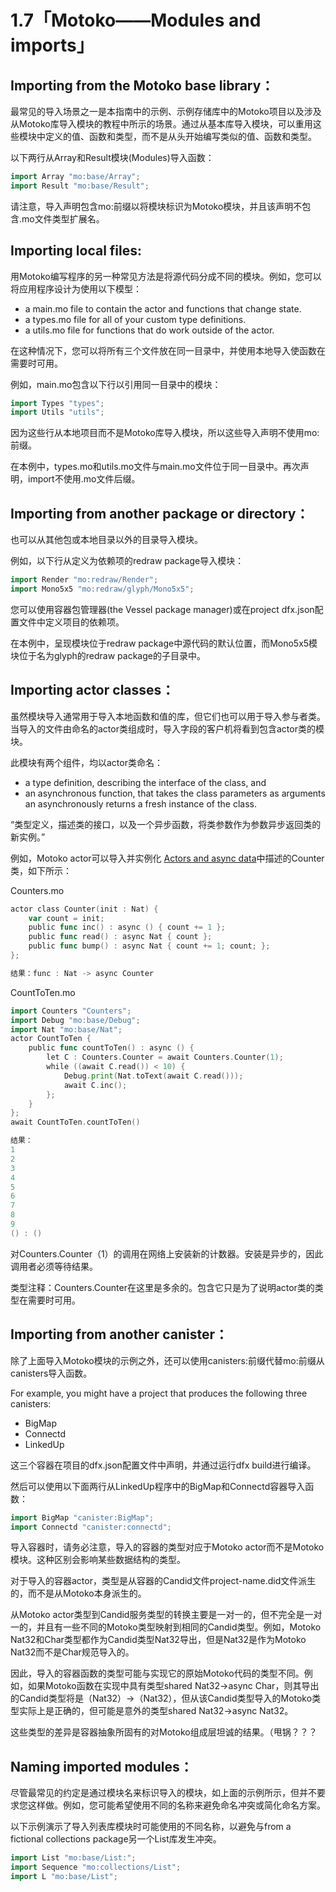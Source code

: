 # 1.7「Motoko——Modules and imports」

## Importing from the Motoko base library：

最常见的导入场景之一是本指南中的示例、示例存储库中的Motoko项目以及涉及从Motoko库导入模块的教程中所示的场景。通过从基本库导入模块，可以重用这些模块中定义的值、函数和类型，而不是从头开始编写类似的值、函数和类型。

以下两行从Array和Result模块(Modules)导入函数：

```go
import Array "mo:base/Array"; 
import Result "mo:base/Result";
```

请注意，导入声明包含mo:前缀以将模块标识为Motoko模块，并且该声明不包含.mo文件类型扩展名。

## Importing local files:

用Motoko编写程序的另一种常见方法是将源代码分成不同的模块。例如，您可以将应用程序设计为使用以下模型：

- a main.mo file to contain the actor and functions that change state.
- a types.mo file for all of your custom type definitions.
- a utils.mo file for functions that do work outside of the actor.

在这种情况下，您可以将所有三个文件放在同一目录中，并使用本地导入使函数在需要时可用。

例如，main.mo包含以下行以引用同一目录中的模块：

```go
import Types "types"; 
import Utils "utils";
```

因为这些行从本地项目而不是Motoko库导入模块，所以这些导入声明不使用mo:前缀。

在本例中，types.mo和utils.mo文件与main.mo文件位于同一目录中。再次声明，import不使用.mo文件后缀。

## Importing from another package or directory：

也可以从其他包或本地目录以外的目录导入模块。

例如，以下行从定义为依赖项的redraw package导入模块：

```go
import Render "mo:redraw/Render"; 
import Mono5x5 "mo:redraw/glyph/Mono5x5";
```

您可以使用容器包管理器(the Vessel package manager)或在project dfx.json配置文件中定义项目的依赖项。

在本例中，呈现模块位于redraw package中源代码的默认位置，而Mono5x5模块位于名为glyph的redraw package的子目录中。

## Importing actor classes：

虽然模块导入通常用于导入本地函数和值的库，但它们也可以用于导入参与者类。当导入的文件由命名的actor类组成时，导入字段的客户机将看到包含actor类的模块。

此模块有两个组件，均以actor类命名：

- a type definition, describing the interface of the class, and
- an asynchronous function, that takes the class parameters as arguments an asynchronously returns a fresh instance of the class.

“类型定义，描述类的接口，以及一个异步函数，将类参数作为参数异步返回类的新实例。”

例如，Motoko actor可以导入并实例化 [Actors and async data](<applewebdata://5735BF7B-D48D-44B8-9878-3E075820FFCD/actors-async%7boutfilesuffix#actor_class>)中描述的Counter类，如下所示：

Counters.mo

```go
actor class Counter(init : Nat) { 
	var count = init; 
	public func inc() : async () { count += 1 }; 
	public func read() : async Nat { count }; 
	public func bump() : async Nat { count += 1; count; }; 
};

结果：func : Nat -> async Counter
```

CountToTen.mo

```go
import Counters "Counters"; 
import Debug "mo:base/Debug"; 
import Nat "mo:base/Nat"; 
actor CountToTen { 
	public func countToTen() : async () { 
		let C : Counters.Counter = await Counters.Counter(1); 
		while ((await C.read()) < 10) { 
			Debug.print(Nat.toText(await C.read())); 
			await C.inc(); 
		}; 
	}
};
await CountToTen.countToTen()

结果：
1
2
3
4
5
6
7
8
9
() : ()
```

对Counters.Counter（1）的调用在网络上安装新的计数器。安装是异步的，因此调用者必须等待结果。

类型注释：Counters.Counter在这里是多余的。包含它只是为了说明actor类的类型在需要时可用。

## Importing from another canister：

除了上面导入Motoko模块的示例之外，还可以使用canisters:前缀代替mo:前缀从canisters导入函数。

For example, you might have a project that produces the following three canisters:

- BigMap
- Connectd
- LinkedUp

这三个容器在项目的dfx.json配置文件中声明，并通过运行dfx build进行编译。

然后可以使用以下面两行从LinkedUp程序中的BigMap和Connectd容器导入函数：

```go
import BigMap "canister:BigMap"; 
import Connectd "canister:connectd";
```

导入容器时，请务必注意，导入的容器的类型对应于Motoko actor而不是Motoko模块。这种区别会影响某些数据结构的类型。

对于导入的容器actor，类型是从容器的Candid文件project-name.did文件派生的，而不是从Motoko本身派生的。

从Motoko actor类型到Candid服务类型的转换主要是一对一的，但不完全是一对一的，并且有一些不同的Motoko类型映射到相同的Candid类型。例如，Motoko Nat32和Char类型都作为Candid类型Nat32导出，但是Nat32是作为Motoko Nat32而不是Char规范导入的。

因此，导入的容器函数的类型可能与实现它的原始Motoko代码的类型不同。例如，如果Motoko函数在实现中具有类型shared Nat32->async Char，则其导出的Candid类型将是（Nat32）->（Nat32），但从该Candid类型导入的Motoko类型实际上是正确的，但可能是意外的类型shared Nat32->async Nat32。

这些类型的差异是容器抽象所固有的对Motoko组成层坦诚的结果。（甩锅？？？

## Naming imported modules：

尽管最常见的约定是通过模块名来标识导入的模块，如上面的示例所示，但并不要求您这样做。例如，您可能希望使用不同的名称来避免命名冲突或简化命名方案。

以下示例演示了导入列表库模块时可能使用的不同名称，以避免与from a fictional collections package另一个List库发生冲突。

```go
import List "mo:base/List:"; 
import Sequence "mo:collections/List"; 
import L "mo:base/List";
```
